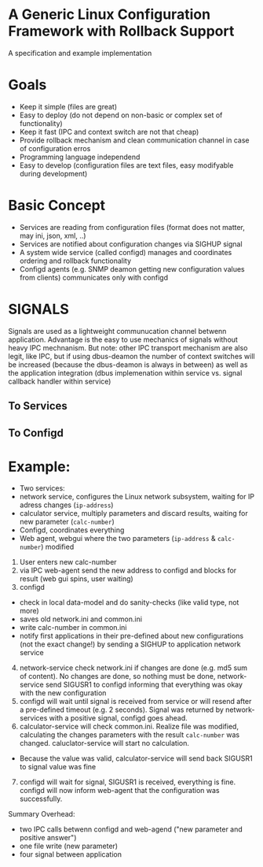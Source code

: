 # A Generic Linux Configuration Framework with Rollback Support

A specification and example implementation

# Goals

- Keep it simple (files are great)
- Easy to deploy (do not depend on non-basic or complex set of functionality)
- Keep it fast (IPC and context switch are not that cheap)
- Provide rollback mechanism and clean communication channel in case of configuration erros
- Programming language independend
- Easy to develop (configuration files are text files, easy modifyable during development)



# Basic Concept

- Services are reading from configuration files (format does not matter, may ini, json, xml, ..)
- Services are notified about configuration changes via SIGHUP signal
- A system wide service (called configd) manages and coordinates ordering and rollback functionality
- Configd agents (e.g. SNMP deamon getting new configuration values from clients) communicates only with configd

# SIGNALS

Signals are used as a lightweight communucation channel betwenn application. Advantage is the easy to use mechanics of signals without heavy IPC mechnanism. But note: other IPC transport mechanism are also legit, like IPC, but if using dbus-deamon the number of context switches will be increased (because the dbus-deamon is always in between) as well as the application integration (dbus implemenation within service vs. signal callback handler within service)

## To Services

## To Configd

# Example:

- Two services:
 - network service, configures the Linux network subsystem, waiting for IP adress changes (`ip-address`)
 - calculator service, multiply parameters and discard results, waiting for new parameter (`calc-number`)
- Configd, coordinates everything
- Web agent, webgui where the two parameters (`ip-address` & `calc-number`) modified

1. User enters new calc-number
2. via IPC web-agent send the new address to configd and blocks for result (web gui spins, user waiting)
3. configd
  - check in local data-model and do sanity-checks (like valid type, not more)
  - saves old network.ini and common.ini
  - write calc-number in common.ini
  - notify first applications in their pre-defined about new configurations (not the exact change!) by sending a SIGHUP to application network service
4. network-service check network.ini if changes are done (e.g. md5 sum of content). No changes are done, so nothing must be done, network-service send SIGUSR1 to configd informing that everything was okay with the new configuration
5. configd will wait until signal is received from service or will resend after a pre-defined timeout (e.g. 2 seconds). Signal was returned by network-services with a positive signal, configd goes ahead.
6. calculator-service will check common.ini. Realize file was modified, calculating the changes parameters with the result `calc-number` was changed. caluclator-service will start no calculation.
  - Because the value was valid, calculator-service will send back SIGUSR1 to signal value was fine
7. configd will wait for signal, SIGUSR1 is received, everything is fine. configd will now inform web-agent that the configuration was successfully.

Summary Overhead:
- two IPC calls betwenn configd and web-agend ("new parameter and positive answer")
- one file write (new parameter)
- four signal between application


